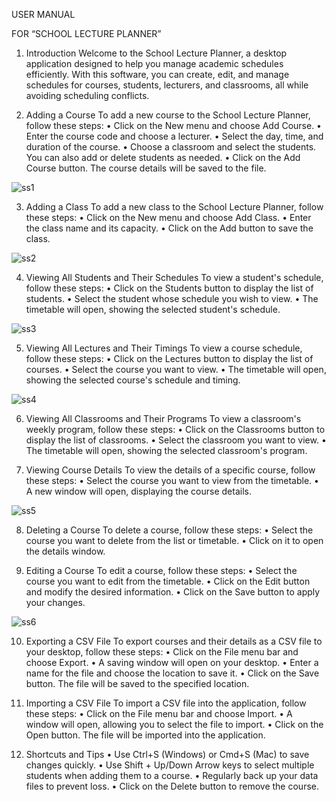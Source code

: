 USER MANUAL


FOR “SCHOOL LECTURE PLANNER”

1. Introduction
Welcome to the School Lecture Planner, a desktop application designed to help you manage academic
schedules efficiently. With this software, you can create, edit, and manage schedules for courses, students,
lecturers, and classrooms, all while avoiding scheduling conflicts.

2. Adding a Course
To add a new course to the School Lecture Planner, follow these steps:
• Click on the New menu and choose Add Course.
• Enter the course code and choose a lecturer.
• Select the day, time, and duration of the course.
• Choose a classroom and select the students. You can also add or delete students as needed.
• Click on the Add Course button. The course details will be saved to the file.

![ss1](https://github.com/user-attachments/assets/67da488d-a78f-4e3a-ab71-6191a1dfe96c)


3. Adding a Class
To add a new class to the School Lecture Planner, follow these steps:
• Click on the New menu and choose Add Class.
• Enter the class name and its capacity.
• Click on the Add button to save the class.

![ss2](https://github.com/user-attachments/assets/a6988501-0119-4b23-8e98-e5f41de77a8d)


4. Viewing All Students and Their Schedules
To view a student's schedule, follow these steps:
• Click on the Students button to display the list of students.
• Select the student whose schedule you wish to view.
• The timetable will open, showing the selected student's schedule.

![ss3](https://github.com/user-attachments/assets/d93764de-f2ea-4f5b-b133-5da302af7532)


5. Viewing All Lectures and Their Timings
To view a course schedule, follow these steps:
• Click on the Lectures button to display the list of courses.
• Select the course you want to view.
• The timetable will open, showing the selected course's schedule and timing.

![ss4](https://github.com/user-attachments/assets/bbc4fcfa-f4d8-4528-b385-d7db203db349)


6. Viewing All Classrooms and Their Programs
To view a classroom's weekly program, follow these steps:
• Click on the Classrooms button to display the list of classrooms.
• Select the classroom you want to view.
• The timetable will open, showing the selected classroom's program.

7. Viewing Course Details
To view the details of a specific course, follow these steps:
• Select the course you want to view from the timetable.
• A new window will open, displaying the course details.

![ss5](https://github.com/user-attachments/assets/3d741c57-00e8-47bf-8173-d6735332400e)


8. Deleting a Course
To delete a course, follow these steps:
• Select the course you want to delete from the list or timetable.
• Click on it to open the details window.

9. Editing a Course
To edit a course, follow these steps:
• Select the course you want to edit from the timetable.
• Click on the Edit button and modify the desired information.
• Click on the Save button to apply your changes.

![ss6](https://github.com/user-attachments/assets/28146799-d179-4784-bc64-05be77bf1083)


10. Exporting a CSV File
To export courses and their details as a CSV file to your desktop, follow these steps:
• Click on the File menu bar and choose Export.
• A saving window will open on your desktop.
• Enter a name for the file and choose the location to save it.
• Click on the Save button. The file will be saved to the specified location.

11. Importing a CSV File
To import a CSV file into the application, follow these steps:
• Click on the File menu bar and choose Import.
• A window will open, allowing you to select the file to import.
• Click on the Open button. The file will be imported into the application.

12. Shortcuts and Tips
• Use Ctrl+S (Windows) or Cmd+S (Mac) to save changes quickly.
• Use Shift + Up/Down Arrow keys to select multiple students when adding them to a course.
• Regularly back up your data files to prevent loss. 
• Click on the Delete button to remove the course. 

